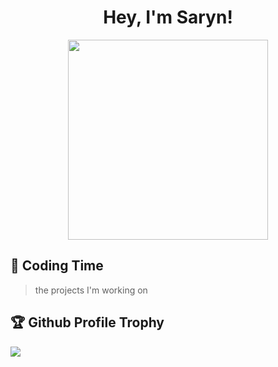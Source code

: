 <h1 align="center">
  Hey, I'm Saryn!
</h1>

<div align="center">
  <img src="https://octodex.github.com/images/justicetocat.jpg" width="320" height="320">
<!--   <img src="https://octodex.github.com/images/daftpunktocat-thomas.gif" width="320" height="320"> -->
<!--   <img src="https://octodex.github.com/images/daftpunktocat-guy.gif" width="320" height="320">  -->
</div>
  


## 🌠 Coding Time
> the projects I'm working on
  


<!-- ![My stats](https://github-readme-stats.vercel.app/api?username=Saryn-Code&theme=calm&show_icons=true) -->
<!-- ![Top Langs](https://github-readme-stats.vercel.app/api/top-langs/?username=Saryn-Code&hide=html,css,Jupyter+Notebook,ruby,javascript&theme=calm&langs_count=6) -->
  

## 🏆 Github Profile Trophy
<img src="https://github-profile-trophy.vercel.app/?username=Saryn-Code&column=8"/>
